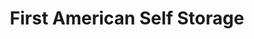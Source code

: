 ---
title: "First American Self Storage"
url: /antelope/first-american-self-storage/
shop: storage rental
---